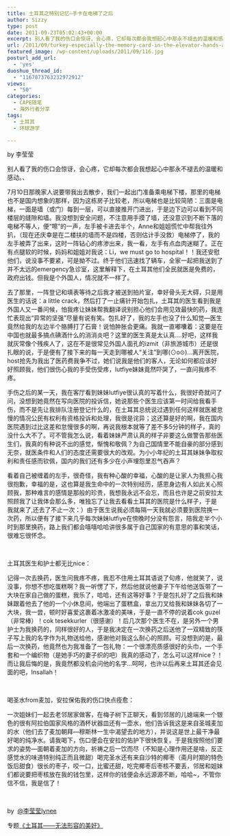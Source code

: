 ```yaml
---
title: 土耳其之特别记忆—手卡在电梯了之后
author: Sizzy
type: post
date: 2011-09-23T05:02:43+00:00
excerpt: 别人看了我的伤口会惊讶，会心疼，它却每次都会我想起心中那永不褪去的温暖和感动。
url: /2011/09/turkey-especially-the-memory-card-in-the-elevator-hands-after/
featured_image: /wp-content/uploads/2011/09/116.jpg
posturl_add_url:
  - 'yes'
duoshuo_thread_id:
  - "1167873763232972912"
views:
  - "50"
categories:
  - CAPE随笔
  - 海外行者分享
tags:
  - 土耳其
  - 环球游学

---
```

by 李莹莹

别人看了我的伤口会惊讶，会心疼，它却每次都会我想起心中那永不褪去的温暖和感动。、

7月10日那晚家人说要带我出去散步，我们一起出门准备乘电梯下楼，那里的电梯也不是国内想象的那样，因为这栋房子比较老，所以电梯也是比较简陋：三面是电梯，一面是墙（或门）每到一层，可以直接推开门进出，于是边下边可以看到不同楼层的缝隙和墙。我没想到安全问题，不注意用手摸了墙，还没意识到不断下落的电梯不等人，便“嚓”的一声，左手被卡进去半个，Anne和姐姐慌忙中帮我往外扒，（现在还庆幸是在二楼扶的墙而不是四楼，否则估计手没救）电梯停了，我的左手被弄了出来，这时一阵钻心的疼渗出来，我一看，左手有点血肉迷糊了。正在有点腿软的时候，妈妈和姐姐对我说：Li，we must go to hospital！！我还安慰他们，说没事不要紧，可是拗不过。终于他们迅速找了辆车，全家一起把我送到了并不太远的emergency急诊室，这里解释下，在土耳其他们全民就医是免费的，政府出钱。但我是个外国人，情况就不一样了。

去了那里，一阵登记和填表等待之后我才被送到拍片室，幸好骨头无大碍，只是用医生的话说：a little crack，然后打了一止痛针开始包扎，土耳其的医生看到我是外国人又一番问候，怕我疼让妹妹帮我翻译说别担心他们会用见效最快的药，我连忙表现出“异常的坚强”尽量有说有笑。包扎好了，我的左手也没了什么知觉&#8212;医生竟然给我的左边半个胳膊打了石膏！说怕肿胀会更痛。我就一直嘟囔着：这要是在中国也就最多搞点碘酒什么的消消炎吧？这里的医生真是太认真….好吧，这样我就灰常像个残疾人了，这在不是很常见外国人面孔的izmit（非旅游城市）还是很扎眼的说，于是便有了接下来的每一天走到哪被人“关注”到哪(⊙o⊙)…离开医院，host抢先为我出了医药费我争不过，她们说我是他们的客人，无论如何都应该好好照顾我，他们很伤心我的手受伤受疼，lutfiye妹妹竟然吓哭了，一直问我疼不疼。

手伤之后的某一天，我在客厅看到妹妹lutfiye很认真的写着什么，我很好奇就问了问，没想到她竟然在写向医院的投诉信，她说那些个医生应该第一时间给我看手伤，而不是先让我排队注册登记什么的，在土耳其总统说过遇到任何这样就医被怠慢的情况公民有权利有资格投诉和处理，我很是诧异；这还算是好的啊，我在国内医院遇到过比这差和怠慢很多的啊，再说我根本就等了差不多5分钟的样子，真的没什么大不了。可不管我怎么说，看着妹妹严肃认真的样子非要这么做警告那些医生们，我真的有种说不出的感觉，惭愧和敬佩？为自己国情里不能自豪的部分感到无奈，就医条件和人们的态度还需要很大的改观。为小小年纪的土耳其妹妹争取权利和责任感而钦佩，国内的我们还有多少在小声埋怨里忍气吞声？

看着自己被缠着的左手，很奇怪，我有种心酸的幸福，心酸的是让家人为我担心我很抱歉，幸福的是，这也算是我生命中的一次特别经历，感恩身边有人如此关心照顾我，那种难言的感情是那般的珍贵，我想我永远不会忘，而且也许是之前安拉太照顾我了让我体会那么多，唯独忘了让我去看看土耳其的医院是什么样子，于是 我就来了,还去了不止一次：）由于医生说我必须每隔一天我就必须要到医院换一次药，所以便有了接下来几乎每次妹妹lutfiye在傍晚时分没有怨言，陪我走半个小时到那里换药，路上我们都会嘻嘻哈哈讲很多属于自己国家的有意思的事和笑话，很难忘很怀念。

&nbsp;

土耳其医生和护士都无比nice：

记得一次去换药，医生问我疼不疼，我忍不住用土耳其语说了句疼，他就笑了，说没事，你想不想吃蛋糕啊？我一听愣了下，然后他就说他妻子下午给他送饭带了一大块在家自己做的蛋糕，我乐了，哈哈，还有这等好事？于是包扎好了之后我和妹妹跟着他去了他的一个小休息间，他端出了蛋糕盒，拿出刀叉给我和妹妹各切了一大块，我一尝，顿时好喜爱这裹着冰激凌的美味，于是一直不停的说着cok guzel（非常棒）！cok tesekkurler（很感谢）！后几次那个医生不在，是另外一个男护士为我换药的，同样很好的人，于是我决定在一次换药之后送他了一双精致的筷子写上我的名字作为礼物送给他，感谢他对我这么耐心的照顾。可没想到的是，最后一次换药，他竟然也为我准备了一包礼物：一个很漂亮质感很好的头巾，一个手套和一个编织物（是她手巧的妻子织的吧）我真的感动了，怎么可以这样nice？！而让我后悔的是，我竟然都没机会问他的名字…呵呵，也许以后再来土耳其还会见面的吧，Insallah！

&nbsp;

喝圣水from麦加，安拉保佑我的伤口快点痊愈：

一次姐妹们一起去老邻居家做客，在梅子树下正聊天，看到邻居的儿媳端来一个银色的很有阿拉伯国家风格的酒杯状器皿还有一壶水，他们告诉我这是来自圣城麦加的水（他们去了麦加朝拜—穆斯林一生中渴望去的地方），并说这是世上最干净最好喝的纯净水。请我喝下，伤口便会在安拉的佑护下很快恢复。于是我按照他们要求的姿势—面朝着麦加的方向，祈祷之后一饮而尽（不知是心理作用还是啥，反正感觉水的味道特别纯正而且微甜）喝完圣水还有来自沙特的椰枣（斋月时期的特色饭后甜食）很长的枣子，咬一口，比蜜还甜，吃完椰枣后枣核不要丢，邻居和姐妹们都说要把枣核放在我的钱包里，这样你的钱便会永远源源不断，哈哈~，不管你信不信，我是信了！

&nbsp;

by  [@李莹莹lynee][1] 

专题[《土耳其——无法形容的美好》][2]

 [1]: http://weibo.com/lynee272727
 [2]: http://www.capechina.org/2011/07/yingying-in-turkey/